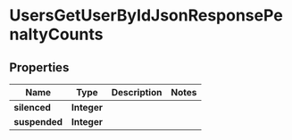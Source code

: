 

# UsersGetUserByIdJsonResponsePenaltyCounts


## Properties

| Name | Type | Description | Notes |
|------------ | ------------- | ------------- | -------------|
|**silenced** | **Integer** |  |  |
|**suspended** | **Integer** |  |  |



